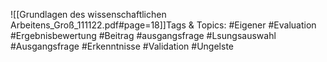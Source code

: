 
![[Grundlagen des wissenschaftlichen Arbeitens_Groß_111122.pdf#page=18]]Tags & Topics:
   #Eigener
   #Evaluation
   #Ergebnisbewertung
   #Beitrag
   #ausgangsfrage
   #Lsungsauswahl
   #Ausgangsfrage
   #Erkenntnisse
   #Validation
   #Ungelste